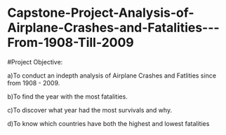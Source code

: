 # Capstone-Project-Analysis-of-Airplane-Crashes-and-Fatalities---From-1908-Till-2009

#Project Objective: 

a)To conduct an indepth analysis of Airplane Crashes and Fatlities since from 1908 - 2009.

b)To find the year with the most fatalities.

c)To discover what year had the most survivals and why.

d)To know which countries have both the highest and lowest fatalities

#
